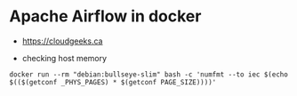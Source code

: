 # Apache Airflow in docker

- https://cloudgeeks.ca

- checking host memory

```mem
docker run --rm "debian:bullseye-slim" bash -c 'numfmt --to iec $(echo $(($(getconf _PHYS_PAGES) * $(getconf PAGE_SIZE))))'
```
